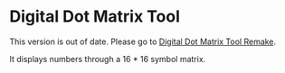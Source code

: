 # Digital Dot Matrix Tool

This version is out of date. Please go to [Digital Dot Matrix Tool Remake](https://github.com/Quinn0823/digital-dot-matrix-tool_remake/).

It displays numbers through a 16 * 16 symbol matrix.
